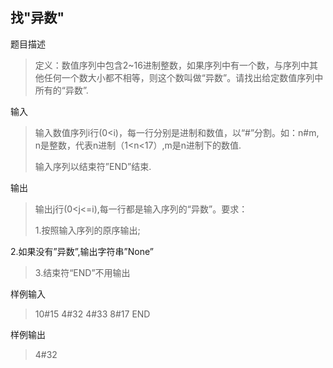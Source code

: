 ## 找"异数"

题目描述
> 定义：数值序列中包含2~16进制整数，如果序列中有一个数，与序列中其他任何一个数大小都不相等，则这个数叫做“异数”。请找出给定数值序列中所有的“异数”.

输入
> 输入数值序列i行(0<i)，每一行分别是进制和数值，以“#”分割。如：n#m, n是整数，代表n进制（1<n<17）,m是n进制下的数值.
> 
> 输入序列以结束符”END”结束.

输出
> 输出j行(0<j<=i),每一行都是输入序列的“异数”。要求：
> 
> 1.按照输入序列的原序输出;
> 
2.如果没有”异数”,输出字符串”None”
> 
> 3.结束符“END”不用输出

样例输入
> 10#15
4#32
4#33
8#17
END

样例输出

> 4#32